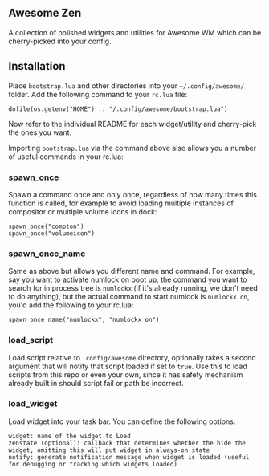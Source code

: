 Awesome Zen
-----------
A collection of polished widgets and utilities for Awesome WM which can be cherry-picked into your config.

## Installation
Place `bootstrap.lua` and other directories into your `~/.config/awesome/` folder. Add the following command to your `rc.lua` file:

	dofile(os.getenv("HOME") .. "/.config/awesome/bootstrap.lua")

Now refer to the individual README for each widget/utility and cherry-pick the ones you want.

Importing `bootstrap.lua` via the command above also allows you a number of useful commands in your rc.lua:

### spawn_once
Spawn a command once and only once, regardless of how many times this function is called, for example to avoid loading multiple instances of compositor or multiple volume icons in dock:

    spawn_once("compton")
    spawn_once("volumeicon")

### spawn_once_name
Same as above but allows you different name and command. For example, say you want to activate numlock on boot up, the command you want to search for in process tree is `numlockx` (if it's already running, we don't need to do anything), but the actual command to start numlock is `numlockx on`, you'd add the following to your rc.lua:

    spawn_once_name("numlockx", "numlockx on")

### load_script
Load script relative to `.config/awesome` directory, optionally takes a second argument that will notify that script loaded if set to `true`. Use this to load scripts from this repo or even your own, since it has safety mechanism already built in should script fail or path be incorrect.

### load_widget
Load widget into your task bar. You can define the following options:

	widget:	name of the widget to Load
	zenstate (optional): callback that determines whether the hide the widget, omitting this will put widget in always-on state
	notify: generate notification message when widget is loaded (useful for debugging or tracking which widgets loaded)

